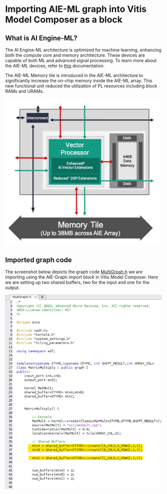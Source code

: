 # Importing AIE-ML graph into Vitis Model Composer as a block
## What is AI Engine-ML?
The AI Engine-ML architecture is optimized for machine learning, enhancing both the compute core and memory architecture. These devices are capable of both ML and advanced signal processing.
To learn more about the AIE-ML devices, refer to [this](https://docs.xilinx.com/r/en-US/am020-versal-aie-ml) documentation.

The AIE-ML Memory tile is introduced in the AIE-ML architecture to significantly increase the on-chip memory inside the AIE-ML array. This new functional unit reduced the utilization of PL resources including block RAMs and URAMs. 

<img src="./images/AIE_ML.jpg" width="500"/>

## Imported graph code
The screenshot below depicts the graph code [MultiGrpah.h](./src/MultiGraph.h) we are importing using the AIE-Graph import block in Vitis Model Composer. Here we are setting up two shared buffers, two for the input and one for the output.

<img src="./images/AIE_ML_graph.jpg" width="800"/>

